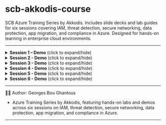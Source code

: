 # scb-akkodis-course
SCB Azure Training Series by Akkodis. Includes slide decks and lab guides for six sessions covering IAM, threat detection, secure networking, data protection, app migration, and compliance in Azure. Designed for hands-on learning in enterprise cloud environments.

---
<details>
<summary><strong>Session 1 – Demo</strong> (click to expand/hide)</summary>

### 🧪 Hands-On Lab: Secure Storage Access Using ARM Template and RFC 1918 IP Strategy

#### 🏷️ Lab Title
Deploy a Secure Logging Architecture with Private Endpoint and RFC 1918 IP Strategy Using ARM JSON

#### 🎯 Lab Objective
Deploy a logging subnet and storage account using RFC 1918 IP address space, and integrate it with a Private Endpoint and Private DNS Zone to enforce internal-only access — following best practice cloud security architecture.

#### ✅ Lab Scenario
A centralized logging application resides within AppSubnet. This app must write logs to an Azure Storage account, which must not be accessible over the internet.

### 🔧 Lab Steps Overview

| Setup Step | Description                                      |
|------------|--------------------------------------------------|
| 1          | Create the Resource Group                        |
| 2          | Create the ARM Template                          |

| Deploy Step | Description                                     |
|-------------|-------------------------------------------------|
| 1           | Deploy the ARM Template                         |
| 2           | Create the Private Endpoint                     |
| 3           | Create and Link Private DNS Zone                |

| Test Step   | Description                                     |
|-------------|-------------------------------------------------|
| 1           | Verify DNS Resolution (from inside the VNet)    |
| 2           | Confirm Public Access Blocked                   |
| 3           | (Optional) Create a Test VM in the VNet         |
| 4           | (Optional) SSH into the Test VM                 |
| 5           | (Optional) Test DNS and Storage Access from VM  |
| 6           | (Optional) Test Internet Blocking via NSG       |

| Expected Outcome | Description                                                      |
|------------------|------------------------------------------------------------------|
| 1                | Storage account is only accessible privately                     |
| 2                | DNS resolves to private IP inside the VNet                       |
| 3                | Public access is blocked as expected                             |
| 4                | Private endpoint and DNS zone are validated                      |
| 5                | A secure VNet using `10.50.0.0/16` with subnetting               |
| 6                | A storage account that’s only accessible over the private network|
| 7                | DNS correctly resolving via `privatelink.blob.core.windows.net`  |
| 8                | Full validation that no public access is allowed, and internal routing works

</details>

<details>
<summary><strong>Session 2 - Demo</strong> (click to expand/hide)</summary>

<!-- No data yet -->

</details>

<details>
<summary><strong>Session 3 - Demo</strong> (click to expand/hide)</summary>

<!-- No data yet -->

</details>

<details>
<summary><strong>Session 4 - Demo</strong> (click to expand/hide)</summary>

<!-- No data yet -->

</details>

<details>
<summary><strong>Session 5 - Demo</strong> (click to expand/hide)</summary>

<!-- No data yet -->

</details>

<details>
<summary><strong>Session 6 - Demo</strong> (click to expand/hide)</summary>

<!-- No data yet -->

</details>

---
👨‍💻 Author: Georges Bou Ghantous

* Azure Training Series by Akkodis, featuring hands-on labs and demos across six sessions on IAM, threat detection, secure networking, data protection, app migration, and compliance in Azure.
---
